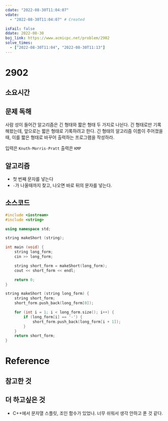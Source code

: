 ```yaml
---
cdate: "2022-08-30T11:04:07"
vdate: 
  - "2022-08-30T11:04:07" # Created

isFail: false
ddate: 2022-08-30
boj_link: https://www.acmicpc.net/problem/2902
solve_times:
  - ["2022-08-30T11:04", "2022-08-30T11:13"]
---
```


# 2902

## 소요시간

## 문제 독해

사람 성이 들어간 알고리즘은 긴 형태와 짧은 형태 두 가지로 나뉜다.
긴 형태로만 기록해왔는데, 앞으로는 짧은 형태로 기록하려고 한다.
긴 형태의 알고리즘 이름이 주어졌을 때, 이를 짧은 형태로 바꾸어 출력하는 프로그램을 작성하라.

입력은 `Knuth-Morris-Pratt` 출력은 `KMP`

## 알고리즘

- 첫 번째 문자를 넣는다
- `-`가 나올때까지 찾고, 나오면 바로 뒤의 문자를 넣는다.

## 소스코드

```cpp
#include <iostream>
#include <string>

using namespace std;

string makeShort (string);

int main (void) {
    string long_form;
    cin >> long_form;

    string short_form = makeShort(long_form);
    cout << short_form << endl;

    return 0;
}

string makeShort (string long_form) {
    string short_form;
    short_form.push_back(long_form[0]);

    for (int i = 1; i < long_form.size(); i++) {
        if (long_form[i] == '-') {
            short_form.push_back(long_form[i + 1]);
        }
    }
    return short_form;
}

```

# Reference

## 참고한 것

## 더 하고싶은 것

- C++에서 문자열 스플릿, 조인 함수가 있었나. 너무 쉬워서 생각 안하고 푼 것 같다.


